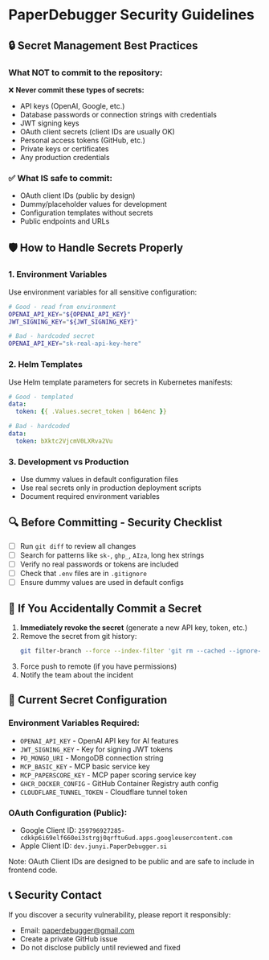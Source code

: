 # PaperDebugger Security Guidelines

## 🔒 Secret Management Best Practices

### What NOT to commit to the repository:

❌ **Never commit these types of secrets:**
- API keys (OpenAI, Google, etc.)
- Database passwords or connection strings with credentials
- JWT signing keys
- OAuth client secrets (client IDs are usually OK)
- Personal access tokens (GitHub, etc.)
- Private keys or certificates
- Any production credentials

### ✅ What IS safe to commit:

- OAuth client IDs (public by design)
- Dummy/placeholder values for development
- Configuration templates without secrets
- Public endpoints and URLs

## 🛡️ How to Handle Secrets Properly

### 1. Environment Variables
Use environment variables for all sensitive configuration:

```bash
# Good - read from environment
OPENAI_API_KEY="${OPENAI_API_KEY}"
JWT_SIGNING_KEY="${JWT_SIGNING_KEY}"

# Bad - hardcoded secret
OPENAI_API_KEY="sk-real-api-key-here"
```

### 2. Helm Templates
Use Helm template parameters for secrets in Kubernetes manifests:

```yaml
# Good - templated
data:
  token: {{ .Values.secret_token | b64enc }}

# Bad - hardcoded
data:
  token: bXktc2VjcmV0LXRva2Vu
```

### 3. Development vs Production
- Use dummy values in default configuration files
- Use real secrets only in production deployment scripts
- Document required environment variables

## 🔍 Before Committing - Security Checklist

- [ ] Run `git diff` to review all changes
- [ ] Search for patterns like `sk-`, `ghp_`, `AIza`, long hex strings
- [ ] Verify no real passwords or tokens are included
- [ ] Check that `.env` files are in `.gitignore`
- [ ] Ensure dummy values are used in default configs

## 🚨 If You Accidentally Commit a Secret

1. **Immediately revoke the secret** (generate a new API key, token, etc.)
2. Remove the secret from git history:
   ```bash
   git filter-branch --force --index-filter 'git rm --cached --ignore-unmatch path/to/file' --prune-empty --tag-name-filter cat -- --all
   ```
3. Force push to remote (if you have permissions)
4. Notify the team about the incident

## 🔧 Current Secret Configuration

### Environment Variables Required:
- `OPENAI_API_KEY` - OpenAI API key for AI features
- `JWT_SIGNING_KEY` - Key for signing JWT tokens
- `PD_MONGO_URI` - MongoDB connection string
- `MCP_BASIC_KEY` - MCP basic service key
- `MCP_PAPERSCORE_KEY` - MCP paper scoring service key
- `GHCR_DOCKER_CONFIG` - GitHub Container Registry auth config
- `CLOUDFLARE_TUNNEL_TOKEN` - Cloudflare tunnel token

### OAuth Configuration (Public):
- Google Client ID: `259796927285-cdkkp6i69elf660ei3strgj0qrftu6ud.apps.googleusercontent.com`
- Apple Client ID: `dev.junyi.PaperDebugger.si`

Note: OAuth Client IDs are designed to be public and are safe to include in frontend code.

## 📞 Security Contact

If you discover a security vulnerability, please report it responsibly:
- Email: paperdebugger@gmail.com
- Create a private GitHub issue
- Do not disclose publicly until reviewed and fixed